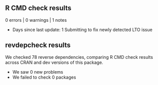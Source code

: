 ## R CMD check results

0 errors | 0 warnings | 1 notes

* Days since last update: 1
  Submitting to fix newly detected LTO issue

## revdepcheck results

We checked 78 reverse dependencies, comparing R CMD check results across CRAN and dev versions of this package.

 * We saw 0 new problems
 * We failed to check 0 packages

